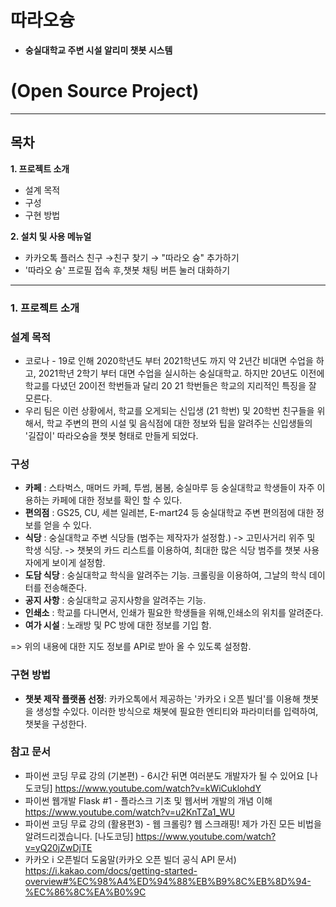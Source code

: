 # **따라오슝**

- **숭실대학교 주변 시설 알리미 챗봇 시스템**

# **(Open Source Project)**

---

## **목차**

**1. 프로젝트 소개**

- 설계 목적
- 구성
- 구현 방법

**2. 설치 및 사용 메뉴얼**

- 카카오톡 플러스 친구 →친구 찾기 → "따라오 슝" 추가하기
- '따라오 슝' 프로필 접속 후,챗봇 채팅 버튼 눌러 대화하기

---

### **1. 프로젝트 소개**

### 설계 목적

- 코로나 - 19로 인해 2020학년도 부터 2021학년도 까지 약 2년간 비대면 수업을 하고, 2021학년 2학기 부터 대면 수업을 실시하는 숭실대학교. 하지만 20년도 이전에 학교를 다녔던 20이전 학번들과 달리 20 21 학번들은 학교의 지리적인 특징을 잘 모른다.
- 우리 팀은 이런 상황에서, 학교를 오게되는 신입생 (21 학번) 및 20학번 친구들을 위해서, 학교 주변의 편의 시설 및 음식점에 대한 정보와 팁을 알려주는 신입생들의 '길잡이' 따라오슝을 챗봇 형태로 만들게 되었다.

### **구성**

- **카페** : 스타벅스, 매머드 카페, 투썸, 봄봄, 숭실마루 등 숭실대학교 학생들이 자주 이용하는 카페에 대한 정보를 확인 할 수 있다.
- **편의점** : GS25, CU, 세븐 일레븐, E-mart24 등 숭실대학교 주변 편의점에 대한 정보를 얻을 수 있다.
- **식당** : 숭실대학교 주변 식당들  (범주는 제작자가 설정함.) -> 고민사거리 위주 및 학생 식당.
-> 챗봇의 카드 리스트를 이용하여, 최대한 많은 식당 범주를 챗봇 사용자에게 보이게 설정함.
- **도담 식당** : 숭실대학교 학식을 알려주는 기능. 크롤링을 이용하여, 그날의 학식 데이터를 전송해준다.
- **공지 사항** : 숭실대학교 공지사항을 알려주는 기능.
- **인쇄소** : 학교를 다니면서, 인쇄가 필요한 학생들을 위해,인쇄소의 위치를 알려준다. 
- **여가 시설** : 노래방 및 PC 방에 대한 정보를 기입 함.

=> 위의 내용에 대한 지도 정보를 API로 받아 올 수 있도록 설정함.

### **구현 방법**

- **챗봇 제작 플랫폼 선정**:  카카오톡에서 제공하는 '카카오 i 오픈 빌더'를 이용해 챗봇을 생성할 수있다. 이러한 방식으로 채봇에 필요한 엔티티와 파라미터를 입력하여, 챗봇을 구성한다.


### **참고 문서**

- 파이썬 코딩 무료 강의 (기본편) - 6시간 뒤면 여러분도 개발자가 될 수 있어요 [나도코딩]
 https://www.youtube.com/watch?v=kWiCuklohdY
- 파이썬 웹개발 Flask #1 - 플라스크 기초 및 웹서버 개발의 개념 이해
  https://www.youtube.com/watch?v=u2KnTZa1_WU
- 파이썬 코딩 무료 강의 (활용편3) - 웹 크롤링? 웹 스크래핑! 제가 가진 모든 비법을 알려드리겠습니다. [나도코딩]
  https://www.youtube.com/watch?v=yQ20jZwDjTE
- 카카오 i 오픈빌더 도움말(카카오 오픈 빌더 공식 API 문서)
  https://i.kakao.com/docs/getting-started-overview#%EC%98%A4%ED%94%88%EB%B9%8C%EB%8D%94-%EC%86%8C%EA%B0%9C
 
